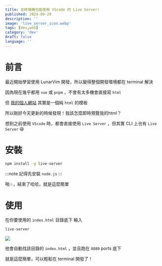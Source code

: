 ```yaml
---
title: 在終端機也能使用 VScode 的 Live Server!
published: 2024-09-29
description: ''
image: 'live_server_icon.webp'
tags: [dev,web]
category: 'dev'
draft: false 
language: ''
---
```


# 前言
最近開始學習使用 LunarVim 開發，所以變得整個開發環境都在 terminal 解決

因為現在幾乎都用 `vue` 或 `pnpm` ，不會有太多機會直接寫 `html` 

但 [我的個人網站](https://osga.lol) 其實是一個純 `html` 的模板

所以剛好今天更新的時候發現！我該怎麼即時預覽我的html？

想到之前使用 `VScode` 時，都會直接使用 `Live Server` ，但其實 CLI 上也有 `Live Server` 😆

# 安裝

```bash
npm install -g live-server
```

:::note
記得先安裝 `node.js`
:::

啪💥，結束了哈哈，就是這麼簡單

# 使用

在你要使用的 `index.html` 目錄底下
輸入
```bash
live-server
```

![](demo.png)

他會自動找該目錄的 `index.html` ，並且跑在 `8080` ports 底下

就是這麼簡單，可以輕鬆在 terminal 開發了！


